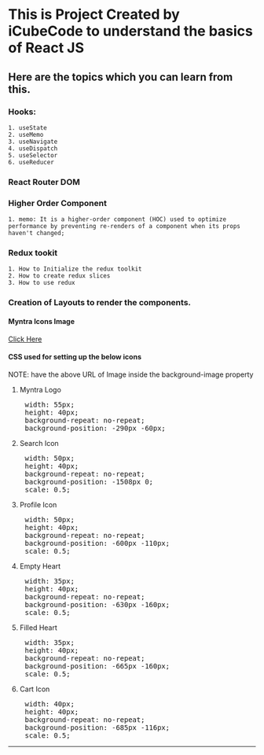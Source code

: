 # This is Project Created by iCubeCode to understand the basics of React JS

## Here are the topics which you can learn from this.

### Hooks:
    1. useState
    2. useMemo
    3. useNavigate
    4. useDispatch
    5. useSelector
    6. useReducer

### React Router DOM

### Higher Order Component

    1. memo: It is a higher-order component (HOC) used to optimize performance by preventing re-renders of a component when its props haven't changed;

### Redux tookit
    1. How to Initialize the redux toolkit
    2. How to create redux slices
    3. How to use redux

### Creation of Layouts to render the components.









#### Myntra Icons Image

<a href="https://constant.myntassets.com/web/assets/img/MyntraWebSprite_27_01_2021.png">Click Here</a>


#### CSS used for setting up the below icons

NOTE: have the above URL of Image inside the background-image property

1. Myntra Logo

<pre>
    width: 55px;
    height: 40px;
    background-repeat: no-repeat;
    background-position: -290px -60px;
</pre>


2. Search Icon

<pre>
    width: 50px;
    height: 40px;
    background-repeat: no-repeat;
    background-position: -1508px 0;
    scale: 0.5;
</pre>

3. Profile Icon

<pre>
    width: 50px;
    height: 40px;
    background-repeat: no-repeat;
    background-position: -600px -110px;
    scale: 0.5;
</pre>


4. Empty Heart

<pre>
    width: 35px;
    height: 40px;
    background-repeat: no-repeat;
    background-position: -630px -160px;
    scale: 0.5;
</pre>


5. Filled Heart

<pre>
    width: 35px;
    height: 40px;
    background-repeat: no-repeat;
    background-position: -665px -160px;
    scale: 0.5;
</pre>


6. Cart Icon

<pre>
    width: 40px;
    height: 40px;
    background-repeat: no-repeat;
    background-position: -685px -116px;
    scale: 0.5;
</pre>


------------------------------------------